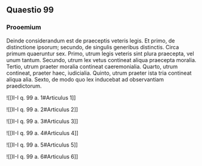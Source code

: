 ## Quaestio 99

### Prooemium

Deinde considerandum est de praeceptis veteris legis. Et primo, de distinctione ipsorum; secundo, de singulis generibus distinctis. Circa primum quaeruntur sex. Primo, utrum legis veteris sint plura praecepta, vel unum tantum. Secundo, utrum lex vetus contineat aliqua praecepta moralia. Tertio, utrum praeter moralia contineat caeremonialia. Quarto, utrum contineat, praeter haec, iudicialia. Quinto, utrum praeter ista tria contineat aliqua alia. Sexto, de modo quo lex inducebat ad observantiam praedictorum.

![[II-I q. 99 a. 1#Articulus 1]]

![[II-I q. 99 a. 2#Articulus 2]]

![[II-I q. 99 a. 3#Articulus 3]]

![[II-I q. 99 a. 4#Articulus 4]]

![[II-I q. 99 a. 5#Articulus 5]]

![[II-I q. 99 a. 6#Articulus 6]]


